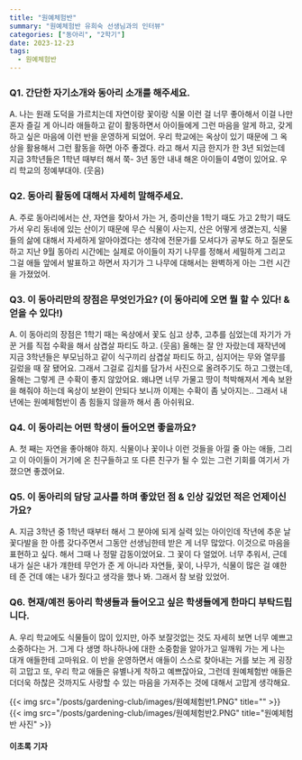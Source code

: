 ```yaml
---
title: "원예체험반"
summary: "원예체험반 유희숙 선생님과의 인터뷰"
categories: ["동아리", "2학기"]
date: 2023-12-23
tags:
  - 원예체험반
---
```


### Q1. 간단한 자기소개와 동아리 소개를 해주세요.
A. 나는 원래 도덕을 가르치는데 자연이랑 꽃이랑 식물 이런 걸 너무 좋아해서 이걸 나만 혼자 즐길 게 아니라 애들하고 같이 활동하면서 아이들에게 그런 마음을 알게 하고, 갖게 하고 싶은 마음에 이런 반을 운영하게 되었어. 우리 학교에는 옥상이 있기 때문에 그 옥상을 활용해서 그런 활동을 하면 아주 좋겠다. 라고 해서 지금 한지가 한 3년 되었는데 지금 3학년들은 1학년 때부터 해서 쭉- 3년 동안 내내 해온 아이들이 4명이 있어요. 우리 학교의 정예부대야. (웃음)

### Q2. 동아리 활동에 대해서 자세히 말해주세요.
A. 주로 동아리에서는 산, 자연을 찾아서 가는 거, 증미산을 1학기 때도 가고 2학기 때도 가서 우리 동네에 있는 산이기 때문에 무슨 식물이 사는지, 산은 어떻게 생겼는지, 식물들의 삶에 대해서 자세하게 알아야겠다는 생각에 전문가를 모셔다가 공부도 하고 질문도 하고 지난 9월 동아리 시간에는 실제로 아이들이 자기 나무를 정해서 세밀하게 그리고 그걸 애들 앞에서 발표하고 하면서 자기가 그 나무에 대해서는 완벽하게 아는 그런 시간을 가졌었어. 

### Q3. 이 동아리만의 장점은 무엇인가요? (이 동아리에 오면 뭘 할 수 있다! & 얻을 수 있다!)
A. 이 동아리의 장점은 1학기 때는 옥상에서 꽃도 심고 상추, 고추를 심었는데 자기가 가꾼 거를 직접 수확을 해서 삼겹살 파티도 하고. (웃음) 올해는 잘 안 자랐는데 재작년에 지금 3학년들은 부모님하고 같이 식구끼리 삼겹살 파티도 하고, 심지어는 무와 열무를 길렀을 때 잘 됐어요. 그래서 그걸로 김치를 담가서 사진으로 올려주기도 하고 그랬는데, 올해는 그렇게 큰 수확이 좋지 않았어요. 왜냐면 너무 가물고 땅이 척박해져서 계속 보완을 해줘야 하는데 옥상이 보완이 안되다 보니까 이제는 수확이 좀 낮아지는.. 그래서 내년에는 원예체험반이 좀 힘들지 않을까 해서 좀 아쉬워요.

### Q4. 이 동아리는 어떤 학생이 들어오면 좋을까요?
A. 첫 째는 자연을 좋아해야 하지. 식물이나 꽃이나 이런 것들을 아낄 줄 아는 애들, 그리고 이 아이들이 거기에 온 친구들하고 또 다른 친구가 될 수 있는 그런 기회를 여기서 가졌으면 좋겠어요.

### Q5. 이 동아리의 담당 교사를 하며 좋았던 점 & 인상 깊었던 적은 언제이신가요?
A. 지금 3학년 중 1학년 때부터 해서 그 분야에 되게 실력 있는 아이인데 작년에 추운 날 꽃다발을 한 아름 갖다주면서 그동안 선생님한테 받은 게 너무 많았다. 이것으로 마음을 표현하고 싶다. 해서 그때 나 정말 감동이었어요. 그 꽃이 다 얼었어. 너무 추워서, 근데 내가 실은 내가 걔한테 무언가 준 게 아니라 자연들, 꽃이, 나무가, 식물이 많은 걸 얘한테 준 건데 얘는 내가 줬다고 생각을 했나 봐. 그래서 참 보람 있었어. 

### Q6. 현재/예전 동아리 학생들과 들어오고 싶은 학생들에게 한마디 부탁드립니다.
A. 우리 학교에도 식물들이 많이 있지만, 아주 보잘것없는 것도 자세히 보면 너무 예쁘고 소중하다는 거. 그게 다 생명 하나하나에 대한 소중함을 알아가고 일깨워 가는 게 나는 대개 애들한테 고마워요. 이 반을 운영하면서 애들이 스스로 찾아내는 거를 보는 게 굉장히 고맙고 또, 우리 학교 애들은 유별나게 착하고 예쁘잖아요, 그런데 원예체험반 애들은 더더욱 하찮은 것까지도 사랑할 수 있는 마음을 가져주는 것에 대해서 고맙게 생각해요. 

{{< img src="/posts/gardening-club/images/원예체험반1.PNG" title="" >}}
{{< img src="/posts/gardening-club/images/원예체험반2.PNG" title="원예체험반 사진" >}}

#### 이초록 기자

